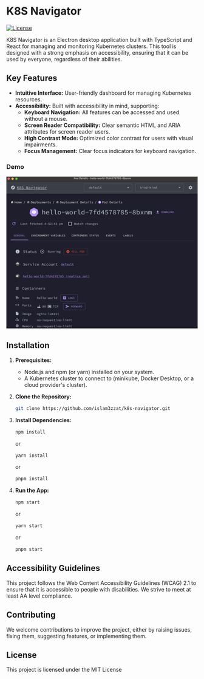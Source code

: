 # K8S Navigator

[![License](https://img.shields.io/badge/License-MIT-blue.svg)](https://opensource.org/licenses/MIT)

K8S Navigator is an Electron desktop application built with TypeScript and React for managing and monitoring Kubernetes clusters. This tool is designed with a strong emphasis on accessibility, ensuring that it can be used by everyone, regardless of their abilities.

## Key Features

- **Intuitive Interface:** User-friendly dashboard for managing Kubernetes resources.
- **Accessibility:** Built with accessibility in mind, supporting:
  - **Keyboard Navigation:** All features can be accessed and used without a mouse.
  - **Screen Reader Compatibility:** Clear semantic HTML and ARIA attributes for screen reader users.
  - **High Contrast Mode:** Optimized color contrast for users with visual impairments.
  - **Focus Management:** Clear focus indicators for keyboard navigation.

### Demo

<a href="https://youtu.be/bM6vmwOkjxE">
  <img src="https://github.com/islam3zzat/k8s-navigator/raw/main/assets/thumbnail.png" alt="Watch the video" width="600" height="400">
</a>

## Installation

1. **Prerequisites:**
   - Node.js and npm (or yarn) installed on your system.
   - A Kubernetes cluster to connect to (minikube, Docker Desktop, or a cloud provider's cluster).
2. **Clone the Repository:**
   ```bash
   git clone https://github.com/islam3zzat/k8s-navigator.git
   ```
3. **Install Dependencies:**

   ```bash
   npm install
   ```

   or

   ```bash
   yarn install
   ```

   or

   ```bash
   pnpm install
   ```

4. **Run the App:**

   ```bash
   npm start
   ```

   or

   ```bash
   yarn start
   ```

   or

   ```bash
   pnpm start
   ```

## Accessibility Guidelines

This project follows the Web Content Accessibility Guidelines (WCAG) 2.1 to ensure that it is accessible to people with disabilities. We strive to meet at least AA level compliance.

## Contributing

We welcome contributions to improve the project, either by raising issues, fixing them, suggesting features, or implementing them.

## License

This project is licensed under the MIT License
